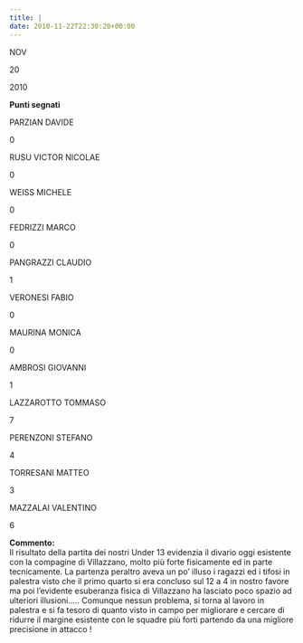 ```yaml
---
title: |
date: 2010-11-22T22:30:20+00:00
---
```

NOV

20

2010

**Punti segnati**

PARZIAN DAVIDE

0

RUSU VICTOR NICOLAE

0

WEISS MICHELE

0

FEDRIZZI MARCO

0

PANGRAZZI CLAUDIO

1

VERONESI FABIO

0

MAURINA MONICA

0

AMBROSI GIOVANNI

1

LAZZAROTTO TOMMASO

7

PERENZONI STEFANO

4

TORRESANI MATTEO

3

MAZZALAI VALENTINO

6

**Commento:**  
Il risultato della partita dei nostri Under 13 evidenzia il divario oggi esistente con la compagine di Villazzano, molto più forte fisicamente ed in parte tecnicamente. La partenza peraltro aveva un po’ illuso i ragazzi ed i tifosi in palestra visto che il primo quarto si era concluso sul 12 a 4 in nostro favore ma poi l’evidente esuberanza fisica di Villazzano ha lasciato poco spazio ad ulteriori illusioni….. Comunque nessun problema, si torna al lavoro in palestra e si fa tesoro di quanto visto in campo per migliorare e cercare di ridurre il margine esistente con le squadre più forti partendo da una migliore precisione in attacco !

